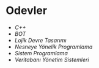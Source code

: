 # Odevler
* *C++*
* *BOT*
* *Lojik Devre Tasarımı*
* *Nesneye Yönelik Programlama*
* *Sistem Programlama*
* *Veritabanı Yönetim Sistemleri*
